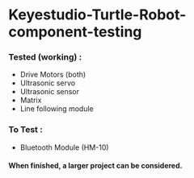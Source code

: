 # Keyestudio-Turtle-Robot-component-testing

### **Tested (working) :** 

<ul>
  <li>Drive Motors (both)</li>
  <li>Ultrasonic servo</li>
  <li>Ultrasonic sensor</li>
  <li>Matrix</li>
  <li>Line following module</li>
</ul>

### **To Test :**
<ul>
  <li>Bluetooth Module (HM-10)</li>
</ul>


#### When finished, a larger project can be considered.
